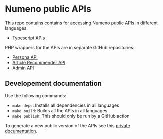 # Numeno public APIs

This repo contains contains for accessing Numeno public APIs in different languages.

- [Typescript APIs](./ts/README.md)

PHP wrappers for the APIs are in separate GitHub repositories:
- [Persona API](https://github.com/numenoai/apis-php-persona)
- [Article Recommender API](https://github.com/numenoai/apis-php-art-rec)
- [Admin API](https://github.com/numenoai/apis-php-admin)

## Developement documentation

Use the following commands:

- `make deps`: Installs all dependencies in all languages
- `make build`: Builds all the APIs in all languages
- `make publish`: This should only be run by a GitHub action

To generate a new public version of the APIs see this [private documentation](https://github.com/waverlyai/numeno-apis/blob/main/docs/public.md).
